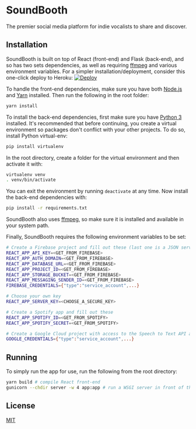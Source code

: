 # SoundBooth

The premier social media platform for indie vocalists to share and discover.

## Installation

SoundBooth is built on top of React (front-end) and Flask (back-end), and so has two sets dependencies, as well as requiring [ffmpeg](http://ffmpeg.org/download.html) and various environment variables. For a simpler installation/deployment, consider this one-click deploy to Heroku: [![Deploy](https://www.herokucdn.com/deploy/button.svg)](https://heroku.com/deploy)

To handle the front-end dependencies, make sure you have both [Node.js](https://nodejs.org/en/download/) and [Yarn](https://yarnpkg.com/lang/en/docs/install) installed. Then run the following in the root folder:

```bash
yarn install
```

To install the back-end dependencies, first make sure you have [Python 3](https://www.python.org/downloads/) installed. It's recommended that before continuing, you create a virtual environment so packages don't conflict with your other projects. To do so, install Python virtual-env:

```bash
pip install virtualenv
```

In the root directory, create a folder for the virtual environment and then activate it with:

```bash
virtualenv venv
. venv/bin/activate
```

You can exit the environment by running `deactivate` at any time. Now install the back-end dependencies with:

```bash
pip install -r requirements.txt
```

SoundBooth also uses [ffmpeg](http://ffmpeg.org/download.html), so make sure it is installed and available in your system path.

Finally, SoundBooth requires the following environment variables to be set:

```bash
# Create a Firebase project and fill out these (last one is a JSON service account credential)
REACT_APP_API_KEY=<GET_FROM_FIREBASE>
REACT_APP_AUTH_DOMAIN=<GET_FROM_FIREBASE>
REACT_APP_DATABASE_URL=<GET_FROM_FIREBASE>
REACT_APP_PROJECT_ID=<GET_FROM_FIREBASE>
REACT_APP_STORAGE_BUCKET=<GET_FROM_FIREBASE>
REACT_APP_MESSAGING_SENDER_ID=<GET_FROM_FIREBASE>
FIREBASE_CREDENTIALS={"type":"service_account",...}

# Choose your own key
REACT_APP_SERVER_KEY=<CHOOSE_A_SECURE_KEY>

# Create a Spotify app and fill out these
REACT_APP_SPOTIFY_ID=<GET_FROM_SPOTIFY>
REACT_APP_SPOTIFY_SECRET=<GET_FROM_SPOTIFY>

# Create a Google Cloud project with access to the Speech to Text API and get a JSON service account credential
GOOGLE_CREDENTIALS={"type":"service_account",...}
```

## Running

To simply run the app for use, run the following from the root directory:

```bash
yarn build # compile React front-end
gunicorn --chdir server -w 4 app:app # run a WSGI server in front of the Flask application
```

## License
[MIT](https://choosealicense.com/licenses/mit/)